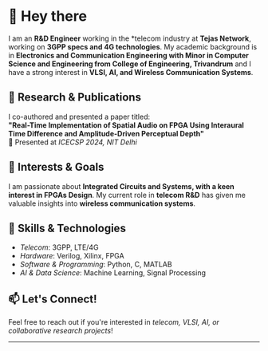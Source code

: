# 👋 Hey there  

I am an **R&D Engineer** working in the *telecom industry at **Tejas Network**, working on **3GPP specs and 4G technologies**. My academic background is in **Electronics and Communication Engineering with Minor in Computer Science and Engineering from College of Engineering, Trivandrum** and I have a strong interest in **VLSI, AI, and Wireless Communication Systems**.  

## 🔹 Research & Publications  
I co-authored and presented a paper titled:  
**"Real-Time Implementation of Spatial Audio on FPGA Using Interaural Time Difference and Amplitude-Driven Perceptual Depth"**  
📍 Presented at *ICECSP 2024, NIT Delhi*  

## 🔹 Interests & Goals  
I am passionate about **Integrated Circuits and Systems, with a keen interest in FPGAs Design**. My current role in **telecom R&D** has given me valuable insights into **wireless communication systems**.  

## 🔹 Skills & Technologies  
- *Telecom*: 3GPP, LTE/4G  
- *Hardware*: Verilog, Xilinx, FPGA  
- *Software & Programming*: Python, C, MATLAB  
- *AI & Data Science*: Machine Learning, Signal Processing  

## 📫 Let's Connect!  
Feel free to reach out if you're interested in *telecom, VLSI, AI, or collaborative research projects*!  

---
